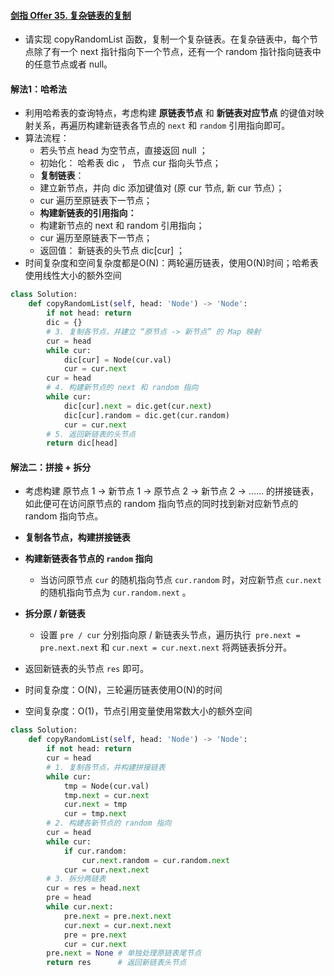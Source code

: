 #### [剑指 Offer 35. 复杂链表的复制](https://leetcode-cn.com/problems/fu-za-lian-biao-de-fu-zhi-lcof/)

- 请实现 copyRandomList 函数，复制一个复杂链表。在复杂链表中，每个节点除了有一个 next 指针指向下一个节点，还有一个 random 指针指向链表中的任意节点或者 null。

#### 解法1：哈希法

- 利用哈希表的查询特点，考虑构建 **原链表节点** 和 **新链表对应节点** 的键值对映射关系，再遍历构建新链表各节点的 `next` 和 `random` 引用指向即可。
- 算法流程：
  - 若头节点 head 为空节点，直接返回 null ；
  - 初始化： 哈希表 dic ， 节点 cur 指向头节点；
  - **复制链表**：
  - 建立新节点，并向 dic 添加键值对 (原 cur 节点, 新 cur 节点）；
  - cur 遍历至原链表下一节点；
  - **构建新链表的引用指向：**
  - 构建新节点的 next 和 random 引用指向；
  - cur 遍历至原链表下一节点；
  - 返回值： 新链表的头节点 dic[cur] ；
- 时间复杂度和空间复杂度都是O(N)：两轮遍历链表，使用O(N)时间；哈希表使用线性大小的额外空间

```python
class Solution:
    def copyRandomList(self, head: 'Node') -> 'Node':
        if not head: return
        dic = {}
        # 3. 复制各节点，并建立 “原节点 -> 新节点” 的 Map 映射
        cur = head
        while cur:
            dic[cur] = Node(cur.val)
            cur = cur.next
        cur = head
        # 4. 构建新节点的 next 和 random 指向
        while cur:
            dic[cur].next = dic.get(cur.next)
            dic[cur].random = dic.get(cur.random)
            cur = cur.next
        # 5. 返回新链表的头节点
        return dic[head]
```

#### 解法二：拼接 + 拆分

- 考虑构建 原节点 1 -> 新节点 1 -> 原节点 2 -> 新节点 2 -> …… 的拼接链表，如此便可在访问原节点的 random 指向节点的同时找到新对应新节点的 random 指向节点。
- **复制各节点，构建拼接链表**
- **构建新链表各节点的 `random` 指向**
  - 当访问原节点 `cur` 的随机指向节点 `cur.random` 时，对应新节点 `cur.next` 的随机指向节点为 `cur.random.next` 。
- **拆分原 / 新链表**
  - 设置 `pre / cur` 分别指向原 / 新链表头节点，遍历执行` pre.next = pre.next.next` 和 `cur.next = cur.next.next` 将两链表拆分开。

- 返回新链表的头节点 `res` 即可。

- 时间复杂度：O(N)，三轮遍历链表使用O(N)的时间
- 空间复杂度：O(1)，节点引用变量使用常数大小的额外空间

```python
class Solution:
    def copyRandomList(self, head: 'Node') -> 'Node':
        if not head: return
        cur = head
        # 1. 复制各节点，并构建拼接链表
        while cur:
            tmp = Node(cur.val)
            tmp.next = cur.next
            cur.next = tmp
            cur = tmp.next
        # 2. 构建各新节点的 random 指向
        cur = head
        while cur:
            if cur.random:
                cur.next.random = cur.random.next
            cur = cur.next.next
        # 3. 拆分两链表
        cur = res = head.next
        pre = head
        while cur.next:
            pre.next = pre.next.next
            cur.next = cur.next.next
            pre = pre.next
            cur = cur.next
        pre.next = None # 单独处理原链表尾节点
        return res      # 返回新链表头节点
```

